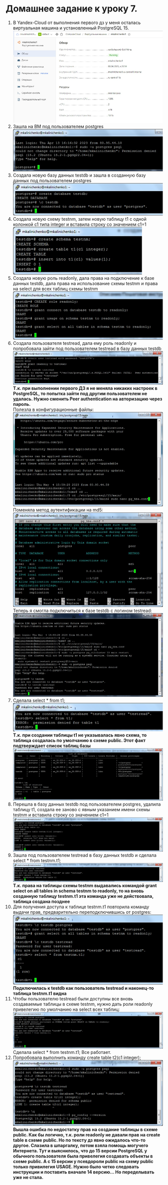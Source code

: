 # Домашнее задание к уроку 7. #
1. В Yandex-Cloud от выполнения первого дз у меня осталась виртуальная машина и установленный PostgreSQL 15.    
![Шаг4](/4_1_OldVM.jpg)  
1. Зашла на ВМ под пользователем postgres   
![Шаг4](/4_2_login.jpg)  
1. Создала новую базу данных testdb и зашла в созданную базу данных под пользователем postgres   
![Шаг4](/4_3_database.jpg)  
1. Создала новую схему testnm, затем новую таблицу t1 с одной колонкой c1 типа integer и вставила строку со значением c1=1   
![Шаг4](/4_4_table.jpg)  
1. Создала новую роль readonly, дала права на подключение к базе данных testdb, дала права на использование схемы testnm и права на select для всех таблиц схемы testnm   
![Шаг4](/4_5_role.jpg)  
1. Создала пользователя testread, дала ему роль readonly  и попробовала зайти под пользователем testread в базу данных testdb   
![Шаг4](/4_6_user.jpg)  
**Т.к. при выполнении первого ДЗ я не меняла никаких настроек в PostgreSQL, то попытка зайти под другим пользователем не удалась. Нужно сменить Peer authentication на авторизацию через пароль.**  
Полезла в конфигурационные файлы:   
![Шаг4](/4_7_pg_hba_conf.jpg)  
Поменяла метод аутентификации на md5:   
![Шаг4](/4_8_pg_hba_conf.jpg)   
Теперь я смогла подключиться к базе testdb с логином testread:   
![Шаг4](/4_9_ok_connect.jpg)   
1. Сделала select * from t1;   
![Шаг4](/4_9_no_permission.jpg)   
**Т.к. при создании таблицы t1 не указывалась явно схема, то таблица создалась по умолчанию в схеме public. Этот факт подтверждает список таблиц базы**   
![Шаг4](/4_10_tables_list.jpg)   
1.  Перешла в базу данных testdb под пользователем postgres, удалила таблицу t1, создала ее заново с явным указанием имени схемы testnm и вставила строку со значением c1=1   
![Шаг4](/4_11_new_table.jpg)   
1. Зашла под пользователем testread в базу данных testdb и сделала select * from testnm.t1;   
![Шаг4](/4_12_no_perm_2.jpg)   
**Т.к. права на таблицы схемы testnm выдавались командой grant select on all tables in schema testnm to readonly, то на вновь созданную таблицу testnm.t1 эта команда уже не действовала, таблица создана позднее**   
1. Для получения доступа к таблице testnm.t1 повторила команду выдачи прав, предварительно переподключившись от postgres:   
![Шаг4](/4_11_ok_select.jpg)   
**Подключилась к testdb как пользователь testread и наконец-то таблица testnm.t1 видна**   
1. Чтобы пользователю testread были доступны все вновь создаваемые таблицы в схеме testnm, нужно дать роли readonly привелегию по умолчанию на select всех таблиц:   
![Шаг4](/4_12_default_privs.jpg)   
Сделала select * from testnm.t1; Все работает.   
1. Попробовала выполнить команду create table t2(c1 integer);   
![Шаг4](/4_13_hahaha.jpg)   
**Вышла ошибка по недостатку прав на создание таблицы в схеме public. Как бы логично, т.к. роли readonly не давали прав на create table  в схеме public. Но по тексту дз явно ожидалось что-то другое. Слазила в шпаргалку, потом взяла помощь могучего Интернета. Тут и выяснилось, что до 15 версии PostgreSQL у обычного пользователя была привелегия создавать объекты в схеме public. А с 15 версии у псевдороли public на схему public только привилегия USAGE. Нужно было четко следовать инструкции и поставить вначале 14 версию... Но переделывать уже не стала.**   
